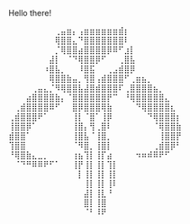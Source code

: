 Hello there! 

⠀⠀⠀⠀⠀⠀⠀⠀⢀⣤⣶⡄⢠⣶⣶⣶⣶⣶⣶⣾⡆⠀⠀⠀⠀⠀⠀⠀⠀⠀
⠀⠀⠀⠀⠀⠀⠀⠀⢿⣿⣿⣄⠙⣿⣿⣿⣿⣿⣿⣿⠇⠀⠀⠀⠀⠀⠀⠀⠀⠀
⠀⠀⠀⠀⠀⠀⠀⠀⡈⢿⣿⣿⣴⣿⣿⣿⣿⡿⠿⠋⣰⡇⠀⠀⠀⠀⠀⠀⠀⠀
⠀⠀⠀⠀⠀⠀⠀⣼⡇⠀⠈⠙⢿⣿⣿⡿⠋⠀⠀⢀⣿⣧⠀⠀⠀⠀⠀⠀⠀⠀
⠀⠀⠀⠀⠀⠀⠰⣿⣧⡀⠀⠀⠸⣿⣯⠀⠀⢀⣠⣾⣿⡿⠀⠀⠀⠀⠀⠀⠀⠀
⠀⠀⠀⠀⠀⠀⠀⢿⣿⣿⣷⣤⡀⢻⣿⢠⣾⣿⣿⣿⠋⢀⣶⣦⡀⠀⠀⠀⠀⠀
⠀⠀⠀⠀⢀⣤⣄⡈⠻⢿⣿⣿⣧⣼⣿⣾⣿⣿⣿⠏⢀⣿⣿⣿⣿⣦⡀⠀⠀⠀
⠀⠀⠀⣴⣿⣿⣿⣿⣷⡄⠈⣿⣿⣿⣿⣿⣿⡟⠉⠀⠘⢿⣿⣿⣿⣿⣿⣄⠀⠀
⠀⢀⣾⣿⣿⣿⣿⠿⠋⠀⠀⣿⡿⣿⣿⣿⢿⣷⠀⠀⠀⠀⠙⢿⣿⣿⣿⣿⣆⠀
⢀⣾⣿⣿⣿⠟⠁⠀⠀⠀⠀⢸⡇⠈⣿⠁⢸⡿⠀⠀⠀⠀⠀⠀⠙⢿⣿⣿⣿⡆
⢸⣿⣿⡿⠁⠀⠀⠀⠀⠀⠀⢸⣿⡄⢻⢀⣿⠇⠀⠀⠀⠀⠀⠀⠀⠈⢿⣿⣿⣷
⣾⣿⣿⠁⠀⠀⠀⠀⠀⠀⠀⢸⣿⣧⠈⢸⣿⡀⠀⠀⠀⠀⠀⠀⠀⠀⢸⣿⣿⡟
⢹⣿⣿⠀⠀⠀⠀⠀⠀⠀⠀⠈⠻⣿⡀⢸⣿⡇⠀⠀⠀⠀⠀⠀⠀⢀⣾⣿⡿⠃
⠘⢿⣿⣷⣄⣀⡀⠀⠀⠀⠀⢰⣦⢹⡇⢸⡏⣴⠀⠀⠀⠀⠲⠶⠾⠿⠟⠋⠀⠀
⠀⠈⠙⠛⠿⠿⠟⠋⠁⠀⠀⢸⡟⢸⡇⢸⡇⢹⡇⠀⠀⠀⠀⠀⠀⠀⠀⠀⠀⠀
⠀⠀⠀⠀⠀⠀⠀⠀⠀⠀⠀⠀⡇⢸⡇⢸⡇⢸⡇⠀⠀⠀⠀⠀⠀⠀⠀⠀⠀⠀
⠀⠀⠀⠀⠀⠀⠀⠀⠀⠀⠀⠀⠀⢸⡇⢸⡇⢸⠇⠀⠀⠀⠀⠀⠀⠀⠀⠀⠀⠀
⠀⠀⠀⠀⠀⠀⠀⠀⠀⠀⠀⠀⠀⣼⡇⢸⣇⠘⠀⠀⠀⠀⠀⠀⠀⠀⠀⠀⠀⠀
⠀⠀⠀⠀⠀⠀⠀⠀⠀⠀⠀⠀⠀⣿⡇⢸⣿⠀⠀⠀⠀⠀⠀⠀⠀⠀⠀⠀⠀⠀
⠀⠀⠀⠀⠀⠀⠀⠀⠀⠀⠀⠀⠀⠈⠃⠸⠟⠀⠀⠀⠀⠀⠀⠀⠀⠀⠀⠀⠀⠀
